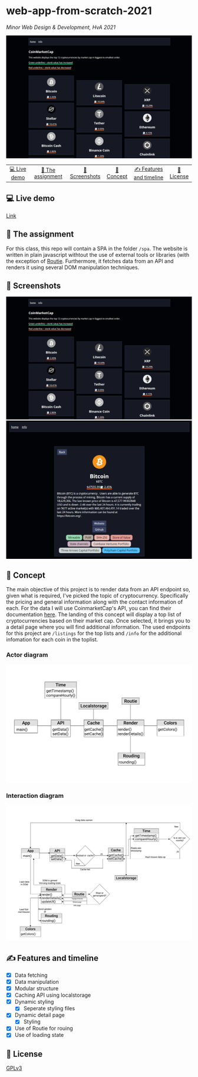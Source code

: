 # web-app-from-scratch-2021
_Minor Web Design & Development, HvA 2021_

![](https://github.com/sjagoori/web-app-from-scratch-2021/blob/master/assets/toplist.png)

<table style="margin-left: auto; margin-right: auto;">
    <tr>
        <td align="center"><a href="#-live-demo">💻 Live demo<a></td>
        <td align="center"><a href="#-the-assignment">📓 The assignment <a></td>
        <td align="center"><a href="#-screenshots">📸 Screenshots<a></td>
        <td align="center"><a href="#-concept">📝 Concept<a></td>
        <td align="center"><a href="#-features-and-timeline">✍ Features and timeline<a></td>
        <td align="center"><a href="#-license">📝 License<a></td>
    </tr>
</table>

## 💻 Live demo
[Link](https://web-app-from-scratch-2021-one.vercel.app/)

## 📓 The assignment 
For this class, this repo will contain a SPA in the folder `/spa`. The website is written in plain javascript withtout the use of external tools or libraries (with the exception of [Routie](https://github.com/jgallen23/routie). Furthermore, it fetches data from an API and renders it using several DOM manipulation techniques.

## 📸 Screenshots
![](https://github.com/sjagoori/web-app-from-scratch-2021/blob/master/assets/toplist.png)
![](https://github.com/sjagoori/web-app-from-scratch-2021/blob/master/assets/detailpage.png)

## 📝 Concept
The main objective of this project is to render data from an API endpoint so, given what is required, I've picked the topic of cryptocurrency. Specifically the pricing and general information along with the contact information of each. For the data I will use CoinmarketCap's API, you can find their documentation [here](https://coinmarketcap.com/api/documentation/v1/). The landing of this concept will display a top list of cryptocurrencies based on their market cap. Once selected, it brings you to a detail page where you will find additional information. The used endpoints for this project are `/listings` for the top lists and `/info` for the additional infomation for each coin in the toplist. 

### Actor diagram
![](https://github.com/sjagoori/web-app-from-scratch-2021/blob/master/assets/actor%20diagram.png)

### Interaction diagram
![](https://github.com/sjagoori/web-app-from-scratch-2021/blob/master/assets/interaction%20diagram.png)


## ✍ Features and timeline
- [x] Data fetching
- [x] Data manipulation
- [x] Modular structure
- [x] Caching API using localstorage
- [x] Dynamic styling
  - [x] Seperate styling files
- [x] Dynamic detail page
  - [x] Styling
- [x] Use of Routie for rouing
- [x] Use of loading state

## 📝 License
[GPLv3](https://choosealicense.com/licenses/gpl-3.0/)
